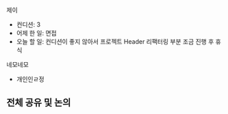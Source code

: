 
제이
- 컨디션: 3
- 어제 한 일: 면접 
- 오늘 할 일: 컨디션이 좋지 않아서 프로젝트 Header 리팩터링 부분 조금 진행 후 휴식

네모네모
- 개인인ㄹ정

## 전체 공유 및 논의
